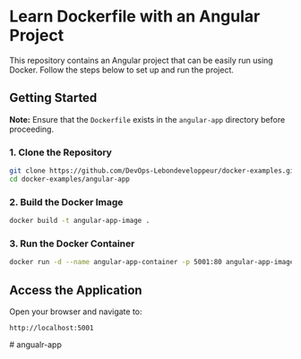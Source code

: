 # Learn Dockerfile with an Angular Project

This repository contains an Angular project that can be easily run using Docker. Follow the steps below to set up and run the project.

## Getting Started

**Note:** Ensure that the `Dockerfile` exists in the `angular-app` directory before proceeding.

### 1. Clone the Repository
```sh
git clone https://github.com/DevOps-Lebondeveloppeur/docker-examples.git
cd docker-examples/angular-app
```

### 2. Build the Docker Image
```sh
docker build -t angular-app-image .
```

### 3. Run the Docker Container
```sh
docker run -d --name angular-app-container -p 5001:80 angular-app-image
```

## Access the Application
Open your browser and navigate to:
```
http://localhost:5001
```
#   a n g u a l r - a p p  
 